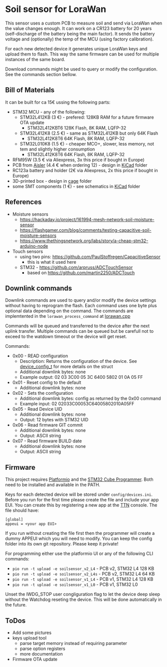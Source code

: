 # Soil sensor for LoraWan

This sensor uses a custom PCB to measure soil and send via LoraWan when the value changes enough. It can work on a CR123 battery for 20 years (self-discharge of the battery being the main factor). It sends the battery voltage and (optionally) the temp of the MCU (using factory calibration).

For each new detected device it generates unique LoraWan keys and upload them to flash. This way the same firmware can be used for multiple instances of the same board.

Download commands might be used to query or modify the configuration. See the commands section bellow.

## Bill of Materials
It can be built for ca 15€ ussing the following parts:
- STM32 MCU - any of the following:
  - STM32L412KB (3 €) - prefered: 128KB RAM for a future firmware OTA update
    - STM32L412KBT6 128K Flash,  8K RAM, LQFP-32
  - STM32L412K8 (2.5 €) - same as STM32L412KB but only 64K Flash
    - STM32L412K8T6 64K Flash,  8K RAM, LQFP-32
  - STM32L010K8 (1.5 €) - cheaper MCO+, slower, less memory, not tem and slightly higher consumption
    - STM32L412K8T6 64K Flash,  8K RAM, LQFP-32 
- RFM95W (3.5 € via Aliexpress, 3x this price if bought in Europe)
- PCB from [Aisler](https://aisler.net/p/DFIQTREA) (4.4 € when ordering 12) - design in [KiCad](KiCad) folder
- RC123a battery and holder (2€ via Aliexpress, 2x this price if bought in Europe)
- 3D-printed box - design in [cage](cage) folder
- some SMT components (1 €) - see schematics in [KiCad](KiCad) folder

## References

- Moisture sensors
  - https://hackaday.io/project/161994-mesh-network-soil-moisture-sensor
  - https://flashgamer.com/blog/comments/testing-capacitive-soil-moisture-sensors
  - https://www.thethingsnetwork.org/labs/story/a-cheap-stm32-arduino-node
- Touch sensors
  - using two pins: https://github.com/PaulStoffregen/CapacitiveSensor
    - this is what it used here
  - STM32 - https://github.com/arpruss/ADCTouchSensor
    - based on https://github.com/martin2250/ADCTouch


## Downlink commands

Downlink commands are used to query and/or modify the device settings without having to reprogram the flash. Each command uses one byte plus optional data depending on the command. The commands are implemtented in the `lorawan_process_command` at [lorawan.cpp](src/lorawan.cpp#L188)

Commands will be queued and transferred to the device after the next uplink transfer. Multiple commands can be queued but be carefull not to exceed to the watdown timeout or the device will get reset.

Commands:
- 0x00 - READ configuration
  - Description: Returns the configuration of the device. See [device_config_t](src/config.h#L27) for more details on the struct
  - Additional downlink bytes: none
  - Example output: 02 03 3C00 05 3C 6400 5802 01 0A 05 FF
- 0x01 - Reset config to the default
  - Additional downlink bytes: none
- 0x02 - Sets the configuration
  - Additional downlink bytes: config as returned by the 0x00 command
  - Example input: 02 02033C00053C64005802010A05FF
- 0x05 - Read Device UID
  - Additional downlink bytes: none
  - Output: 12 bytes with STM32 UID
- 0x06 - Read firmware GIT commit
  - Additional downlink bytes: none
  - Output: ASCII string
- 0x07 - Read firmware BUILD date
  - Additional downlink bytes: none
  - Output: ASCII string

## Firmware

This project requires [Platformio](https://platformio.org/) and the [STM32 Cube Programmer](https://www.st.com/en/development-tools/stm32cubeprog.html). Both need to be installed and available in the PATH.

Keys for each detected device will be stored under `config/devices.ini`. Before you run for the first time please create the file and include your app EUI. You can create this by registering a new app at the [TTN](https://console.thethingsnetwork.org/applications) console. The file should have:
```
[global]
appeui = <your app EUI>
```
If you run without creating the file first then the programmer will create a dummy APPEUI which you will need to modify. You can keep the config folder into its own git repository. Please keep it private!

For programming either use the platformio UI or any of the following CLI commands:
- `pio run -t upload -e soilsensor_v2_L4` - PCB v2, STM32 L4 128 KB
- `pio run -t upload -e soilsensor_v2_L4s` - PCB v2, STM32 L4 64 KB
- `pio run -t upload -e soilsensor_v1_L4` - PCB v1, STM32 L4 128 KB
- `pio run -t upload -e soilsensor_v1_L0` - PCB v1, STM32 L0

Unset the IWDG_STOP user congliguration flag to let the device deep sleep without the Watchdog reseting the device. This will be done automatically in the future.

## ToDos
- Add some pictures
- keys upload tool
  - parse target memory instead of requiring parameter
  - parse option registers
  - more documentation
- Firmware OTA update

